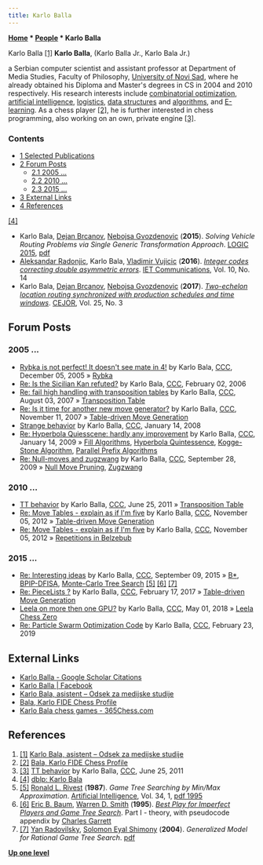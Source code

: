 ```yaml
---
title: Karlo Balla
---
```

**[Home](Home "Home") \* [People](People "People") \* Karlo Balla**



 [](http://odsek.medijskestudije.org/arhiva/karlo-bala-mast-strucni-saradnik.html) Karlo Balla <a id="cite-note-1" href="#cite-ref-1">[1]</a> 
**Karlo Balla**, (Karlo Balla Jr., Karlo Bala Jr.)  

a Serbian computer scientist and assistant professor at Department of Media Studies, Faculty of Philosophy, [University of Novi Sad](https://en.wikipedia.org/wiki/University_of_Novi_Sad), where he already obtained his Diploma and Master's degrees in CS in 2004 and 2010 respectively.
His research interests include [combinatorial optimization](https://en.wikipedia.org/wiki/Combinatorial_optimization), [artificial intelligence](Artificial_Intelligence "Artificial Intelligence"), [logistics](https://en.wikipedia.org/wiki/Logistics), [data structures](Data "Data") and [algorithms](Algorithms "Algorithms"), and [E-learning](https://en.wikipedia.org/wiki/Educational_technology).
As a chess player <a id="cite-note-2" href="#cite-ref-2">[2]</a>, he is further interested in chess programming, also working on an own, private engine <a id="cite-note-3" href="#cite-ref-3">[3]</a>. 



### Contents


* [1 Selected Publications](#selected-publications)
* [2 Forum Posts](#forum-posts)
	+ [2.1 2005 ...](#2005-...)
	+ [2.2 2010 ...](#2010-...)
	+ [2.3 2015 ...](#2015-...)
* [3 External Links](#external-links)
* [4 References](#references)






<a id="cite-note-4" href="#cite-ref-4">[4]</a>



* Karlo Bala, [Dejan Brcanov](https://dblp1.uni-trier.de/pers/hd/b/Brcanov:Dejan), [Nebojsa Gvozdenovic](https://dblp1.uni-trier.de/pers/hd/g/Gvozdenovic:Nebojsa) (**2015**). *Solving Vehicle Routing Problems via Single Generic Transformation Approach*. [LOGIC 2015](https://www.econbiz.de/events/event/2nd-logistics-international-conference-logic-2015/10010464439), [pdf](http://logic.sf.bg.ac.rs/wp-content/uploads/Papers/LOGIC2015/ID-7.pdf)
* [Aleksandar Radonjic](https://dblp1.uni-trier.de/pers/hd/r/Radonjic:Aleksandar), Karlo Bala, [Vladimir Vujicic](https://dblp1.uni-trier.de/pers/hd/v/Vujicic:Vladimir) (**2016**). *[Integer codes correcting double asymmetric errors](https://ieeexplore.ieee.org/document/7565793)*. [IET Communications](https://digital-library.theiet.org/content/journals/iet-com), Vol. 10, No. 14
* Karlo Bala, [Dejan Brcanov](https://dblp1.uni-trier.de/pers/hd/b/Brcanov:Dejan), [Nebojsa Gvozdenovic](https://dblp1.uni-trier.de/pers/hd/g/Gvozdenovic:Nebojsa) (**2017**). *[Two-echelon location routing synchronized with production schedules and time windows](https://link.springer.com/article/10.1007/s10100-016-0463-6)*. [CEJOR](https://link.springer.com/journal/10100), Vol. 25, No. 3


## Forum Posts


### 2005 ...


* [Rybka is not perfect! It doesn't see mate in 4!](https://www.stmintz.com/ccc/index.php?id=467092) by Karlo Bala, [CCC](CCC "CCC"), December 05, 2005 » [Rybka](Rybka "Rybka")
* [Re: Is the Sicilian Kan refuted?](https://www.stmintz.com/ccc/index.php?id=484092) by Karlo Bala, [CCC](CCC "CCC"), February 02, 2006
* [Re: fail high handling with transposition tables](http://www.talkchess.com/forum/viewtopic.php?start=0&t=15505&start=10) by Karlo Balla, [CCC](CCC "CCC"), August 03, 2007 » [Transposition Table](Transposition_Table "Transposition Table")
* [Re: Is it time for another new move generator?](http://www.talkchess.com/forum/viewtopic.php?t=17790&start=4) by Karlo Balla, [CCC](CCC "CCC"), November 11, 2007 » [Table-driven Move Generation](Table-driven_Move_Generation "Table-driven Move Generation")
* [Strange behavior](http://www.talkchess.com/forum/viewtopic.php?t=18930) by Karlo Balla, [CCC](CCC "CCC"), January 14, 2008
* [Re: Hyperbola Quiesscene: hardly any improvement](http://www.talkchess.com/forum/viewtopic.php?start=0&t=25979&start=10) by Karlo Balla, [CCC](CCC "CCC"), January 14, 2009 » [Fill Algorithms](Fill_Algorithms "Fill Algorithms"), [Hyperbola Quintessence](Hyperbola_Quintessence "Hyperbola Quintessence"), [Kogge-Stone Algorithm](Kogge-Stone_Algorithm "Kogge-Stone Algorithm"), [Parallel Prefix Algorithms](Parallel_Prefix_Algorithms "Parallel Prefix Algorithms")
* [Re: Null-moves and zugzwang](http://www.talkchess.com/forum/viewtopic.php?t=29873&start=25) by Karlo Balla, [CCC](CCC "CCC"), September 28, 2009 » [Null Move Pruning](Null_Move_Pruning "Null Move Pruning"), [Zugzwang](Zugzwang "Zugzwang")


### 2010 ...


* [TT behavior](http://www.talkchess.com/forum/viewtopic.php?t=39481) by Karlo Balla, [CCC](CCC "CCC"), June 25, 2011 » [Transposition Table](Transposition_Table "Transposition Table")
* [Re: Move Tables - explain as if I'm five](http://www.talkchess.com/forum/viewtopic.php?topic_view=threads&p=490652&t=45846) by Karlo Balla, [CCC](CCC "CCC"), November 05, 2012 » [Table-driven Move Generation](Table-driven_Move_Generation "Table-driven Move Generation")
* [Re: Move Tables - explain as if I'm five](http://www.talkchess.com/forum/viewtopic.php?topic_view=threads&p=490672&t=45846) by Karlo Balla, [CCC](CCC "CCC"), November 05, 2012 » [Repetitions in Belzebub](Belzebub#Repetitions "Belzebub")


### 2015 ...


* [Re: Interesting ideas](http://www.talkchess.com/forum/viewtopic.php?t=57560&start=14) by Karlo Balla, [CCC](CCC "CCC"), September 09, 2015 » [B\*](B* "B*"), [BPIP-DFISA](index.php?title=BPIP-DFISA&action=edit&redlink=1 "BPIP-DFISA (page does not exist)"), [Monte-Carlo Tree Search](Monte-Carlo_Tree_Search "Monte-Carlo Tree Search") <a id="cite-note-5" href="#cite-ref-5">[5]</a> <a id="cite-note-6" href="#cite-ref-6">[6]</a> <a id="cite-note-7" href="#cite-ref-7">[7]</a>
* [Re: PieceLists ?](http://www.talkchess.com/forum/viewtopic.php?t=63126&start=40) by Karlo Balla, [CCC](CCC "CCC"), February 17, 2017 » [Table-driven Move Generation](Table-driven_Move_Generation "Table-driven Move Generation")
* [Leela on more then one GPU?](http://www.talkchess.com/forum3/viewtopic.php?f=2&t=67300) by Karlo Balla, [CCC](CCC "CCC"), May 01, 2018 » [Leela Chess Zero](Leela_Chess_Zero "Leela Chess Zero")
* [Re: Particle Swarm Optimization Code](http://www.talkchess.com/forum3/viewtopic.php?f=7&t=69035&start=8) by Karlo Balla, [CCC](CCC "CCC"), February 23, 2019


## External Links


* [Karlo Balla - Google Scholar Citations](https://scholar.google.com/citations?user=SU3x7g4AAAAJ&hl=en)
* [Karlo Balla | Facebook](https://www.facebook.com/karlo.bala)
* [Karlo Bala, asistent – Odsek za medijske studije](http://odsek.medijskestudije.org/arhiva/karlo-bala-mast-strucni-saradnik.html)
* [Bala, Karlo FIDE Chess Profile](http://ratings.fide.com/card.phtml?event=924890)
* [Karlo Bala chess games - 365Chess.com](https://www.365chess.com/players/Karlo_Bala)


## References


1. <a id="cite-ref-1" href="#cite-note-1">[1]</a> [Karlo Bala, asistent – Odsek za medijske studije](http://odsek.medijskestudije.org/arhiva/karlo-bala-mast-strucni-saradnik.html)
2. <a id="cite-ref-2" href="#cite-note-2">[2]</a> [Bala, Karlo FIDE Chess Profile](http://ratings.fide.com/card.phtml?event=924890)
3. <a id="cite-ref-3" href="#cite-note-3">[3]</a> [TT behavior](http://www.talkchess.com/forum/viewtopic.php?t=39481) by Karlo Balla, [CCC](CCC "CCC"), June 25, 2011
4. <a id="cite-ref-4" href="#cite-note-4">[4]</a> [dblp: Karlo Bala](https://dblp1.uni-trier.de/pers/hd/b/Bala:Karlo)
5. <a id="cite-ref-5" href="#cite-note-5">[5]</a> [Ronald L. Rivest](Ronald_L._Rivest "Ronald L. Rivest") (**1987**). *Game Tree Searching by Min/Max Approximation*. [Artificial Intelligence](https://en.wikipedia.org/wiki/Artificial_Intelligence_(journal)), Vol. 34, 1, [pdf 1995](http://people.csail.mit.edu/rivest/Rivest-GameTreeSearchingByMinMaxApproximation.pdf)
6. <a id="cite-ref-6" href="#cite-note-6">[6]</a> [Eric B. Baum](Eric_B._Baum "Eric B. Baum"), [Warren D. Smith](Warren_D._Smith "Warren D. Smith") (**1995**). *[Best Play for Imperfect Players and Game Tree Search](https://www.semanticscholar.org/paper/Best-Play-for-Imperfect-Players-and-Game-Tree-part-Baum-Warren/5838432c92c8905c7066962400c55ddc8803f11a)*. Part I - theory, with pseudocode appendix by [Charles Garrett](index.php?title=Charles_Garrett&action=edit&redlink=1 "Charles Garrett (page does not exist)")
7. <a id="cite-ref-7" href="#cite-note-7">[7]</a> [Yan Radovilsky](Yan_Radovilsky "Yan Radovilsky"), [Solomon Eyal Shimony](Solomon_Eyal_Shimony "Solomon Eyal Shimony") (**2004**). *Generalized Model for Rational Game Tree Search*. [pdf](https://www.cs.bgu.ac.il/~yanr/Publications/smc04.pdf)

**[Up one level](People "People")**







 
